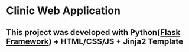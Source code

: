 # Clinic Web Application
## This project was developed with Python([Flask Framework](https://flask.palletsprojects.com/en/2.1.x/)) + HTML/CSS/JS + Jinja2 Template 


